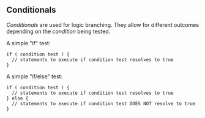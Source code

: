 ## Conditionals

_Conditionals_ are used for logic branching. They allow for different outcomes depending on the _condition_ being tested.

A simple "if" test:

```
if ( condition test ) {
  // statements to execute if condition test resolves to true
} 
```

A simple "if/else" test:

```
if ( condition test ) {
  // statements to execute if condition test resolves to true
} else {
  // statements to execute if condition test DOES NOT resolve to true
}
```